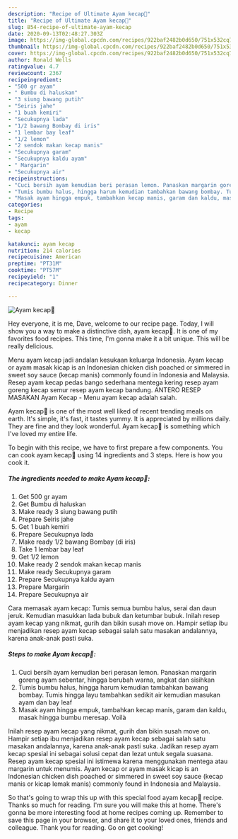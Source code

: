 ```yaml
---
description: "Recipe of Ultimate Ayam kecap🍗"
title: "Recipe of Ultimate Ayam kecap🍗"
slug: 854-recipe-of-ultimate-ayam-kecap
date: 2020-09-13T02:48:27.303Z
image: https://img-global.cpcdn.com/recipes/922baf2482b0d650/751x532cq70/ayam-kecap🍗-foto-resep-utama.jpg
thumbnail: https://img-global.cpcdn.com/recipes/922baf2482b0d650/751x532cq70/ayam-kecap🍗-foto-resep-utama.jpg
cover: https://img-global.cpcdn.com/recipes/922baf2482b0d650/751x532cq70/ayam-kecap🍗-foto-resep-utama.jpg
author: Ronald Wells
ratingvalue: 4.7
reviewcount: 2367
recipeingredient:
- "500 gr ayam"
- " Bumbu di haluskan"
- "3 siung bawang putih"
- "Seiris jahe"
- "1 buah kemiri"
- "Secukupnya lada"
- "1/2 bawang Bombay di iris"
- "1 lembar bay leaf"
- "1/2 lemon"
- "2 sendok makan kecap manis"
- "Secukupnya garam"
- "Secukupnya kaldu ayam"
- " Margarin"
- "Secukupnya air"
recipeinstructions:
- "Cuci bersih ayam kemudian beri perasan lemon. Panaskan margarin goreng ayam sebentar, hingga berubah warna, angkat dan sisihkan"
- "Tumis bumbu halus, hingga harum kemudian tambahkan bawang bombay. Tumis hingga layu tambahkan sedikit air kemudian masukan ayam dan bay leaf"
- "Masak ayam hingga empuk, tambahkan kecap manis, garam dan kaldu, masak hingga bumbu meresap. Voilà"
categories:
- Recipe
tags:
- ayam
- kecap

katakunci: ayam kecap 
nutrition: 214 calories
recipecuisine: American
preptime: "PT31M"
cooktime: "PT57M"
recipeyield: "1"
recipecategory: Dinner

---
```



![Ayam kecap🍗](https://img-global.cpcdn.com/recipes/922baf2482b0d650/751x532cq70/ayam-kecap🍗-foto-resep-utama.jpg)

Hey everyone, it is me, Dave, welcome to our recipe page. Today, I will show you a way to make a distinctive dish, ayam kecap🍗. It is one of my favorites food recipes. This time, I'm gonna make it a bit unique. This will be really delicious.

Menu ayam kecap jadi andalan kesukaan keluarga Indonesia. Ayam kecap or ayam masak kicap is an Indonesian chicken dish poached or simmered in sweet soy sauce (kecap manis) commonly found in Indonesia and Malaysia. Resep ayam kecap pedas bango sederhana mentega kering resep ayam goreng kecap semur resep ayam kecap bandung. ANTERO RESEP MASAKAN Ayam Kecap - Menu ayam kecap adalah salah.

Ayam kecap🍗 is one of the most well liked of recent trending meals on earth. It's simple, it's fast, it tastes yummy. It is appreciated by millions daily. They are fine and they look wonderful. Ayam kecap🍗 is something which I've loved my entire life.


To begin with this recipe, we have to first prepare a few components. You can cook ayam kecap🍗 using 14 ingredients and 3 steps. Here is how you cook it.

<!--inarticleads1-->

##### The ingredients needed to make Ayam kecap🍗:

1. Get 500 gr ayam
1. Get  Bumbu di haluskan
1. Make ready 3 siung bawang putih
1. Prepare Seiris jahe
1. Get 1 buah kemiri
1. Prepare Secukupnya lada
1. Make ready 1/2 bawang Bombay (di iris)
1. Take 1 lembar bay leaf
1. Get 1/2 lemon
1. Make ready 2 sendok makan kecap manis
1. Make ready Secukupnya garam
1. Prepare Secukupnya kaldu ayam
1. Prepare  Margarin
1. Prepare Secukupnya air


Cara memasak ayam kecap: Tumis semua bumbu halus, serai dan daun jeruk. Kemudian masukkan lada bubuk dan ketumbar bubuk. Inilah resep ayam kecap yang nikmat, gurih dan bikin susah move on. Hampir setiap ibu menjadikan resep ayam kecap sebagai salah satu masakan andalannya, karena anak-anak pasti suka. 

<!--inarticleads2-->

##### Steps to make Ayam kecap🍗:

1. Cuci bersih ayam kemudian beri perasan lemon. Panaskan margarin goreng ayam sebentar, hingga berubah warna, angkat dan sisihkan
1. Tumis bumbu halus, hingga harum kemudian tambahkan bawang bombay. Tumis hingga layu tambahkan sedikit air kemudian masukan ayam dan bay leaf
1. Masak ayam hingga empuk, tambahkan kecap manis, garam dan kaldu, masak hingga bumbu meresap. Voilà


Inilah resep ayam kecap yang nikmat, gurih dan bikin susah move on. Hampir setiap ibu menjadikan resep ayam kecap sebagai salah satu masakan andalannya, karena anak-anak pasti suka. Jadikan resep ayam kecap spesial ini sebagai solusi cepat dan lezat untuk segala suasana. Resep ayam kecap spesial ini istimewa karena menggunakan mentega atau margarin untuk menumis. Ayam kecap or ayam masak kicap is an Indonesian chicken dish poached or simmered in sweet soy sauce (kecap manis or kicap lemak manis) commonly found in Indonesia and Malaysia. 

So that's going to wrap this up with this special food ayam kecap🍗 recipe. Thanks so much for reading. I'm sure you will make this at home. There's gonna be more interesting food at home recipes coming up. Remember to save this page in your browser, and share it to your loved ones, friends and colleague. Thank you for reading. Go on get cooking!
